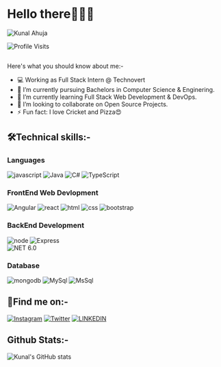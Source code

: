 # Hello there👋👨‍💻
![Kunal Ahuja](https://user-images.githubusercontent.com/52367650/186661558-575bc515-bca3-4ff3-a6d6-ebaad647c8b2.gif)

![Profile Visits](https://komarev.com/ghpvc/?username=kunalahuja06&color=ff69b4&style=flat-square)
##
Here's what you should know about me:-
- 💻 Working as Full Stack Intern @ Technovert
- 🔭 I’m currently pursuing Bachelors in Computer Science & Enginering.
- 🌱 I’m currently learning Full Stack Web Development & DevOps.
- 👯 I’m looking to collaborate on Open Source Projects.
- ⚡ Fun fact: I love Cricket and Pizza😍

## 🛠Technical skills:-
### Languages

![javascript](https://img.shields.io/badge/JavaScript-323330?style=for-the-badge&logo=javascript&logoColor=F7DF1E)
![Java](https://img.shields.io/badge/Java-3178C6?style=for-the-badge&logo=java&logoColor=white)
![C#](https://img.shields.io/badge/CSharp-3178C6?style=for-the-badge&logo=csharp&logoColor=white)
![TypeScript](https://img.shields.io/badge/TypeScript-3178C6?style=for-the-badge&logo=typescript&logoColor=white)

### FrontEnd Web Devlopment

![Angular](https://img.shields.io/badge/Angular-3178C6?style=for-the-badge&logo=angular&logoColor=white)
![react](https://img.shields.io/badge/React-20232A?style=for-the-badge&logo=react&logoColor=61DAFB)
![html](https://img.shields.io/badge/HTML5-E34F26?style=for-the-badge&logo=html5&logoColor=white)
![css](https://img.shields.io/badge/CSS3-1572B6?style=for-the-badge&logo=css3&logoColor=white)
![bootstrap](https://img.shields.io/badge/Bootstrap-563D7C?style=for-the-badge&logo=bootstrap&logoColor=white)

### BackEnd Development

![node](https://img.shields.io/badge/Node.js-339933?style=for-the-badge&logo=nodedotjs&logoColor=white)
![Express](https://img.shields.io/badge/Express.js-404D59?style=for-the-badge)  
![NET 6.0](https://img.shields.io/badge/-.NET%206.0-blueviolet?style=for-the-badge)

### Database

![mongodb](https://img.shields.io/badge/MongoDB-47A248?style=for-the-badge&logo=mongodb&logoColor=white)
![MySql](https://img.shields.io/badge/MySQL-00000F?style=for-the-badge&logo=mysql&logoColor=white)
![MsSql](https://img.shields.io/badge/MSSQL-00000F?style=for-the-badge&logo=microsoft-sql&logoColor=white)

## 🤝Find me on:-

[![Instagram](https://img.shields.io/badge/Instagram-8a3ab9?style=for-the-badge&logo=instagram&logoColor=white)](https://www.instagram.com/kunal__ahuja__)
[![Twitter](https://img.shields.io/badge/Twitter-1DA1F2?style=for-the-badge&logo=twitter&logoColor=white)](https://twitter.com/imKunalAhuja)
[![LINKEDIN](https://img.shields.io/badge/LinkedIn-0E76A8?style=for-the-badge&logo=linkedin&logoColor=white)](https://www.linkedin.com/in/kunal-ahuja-9b5807182/)

## Github Stats:-

![Kunal's GitHub stats](https://github-readme-stats.vercel.app/api?username=kunalahuja06&theme=radical&show_icons=true)

